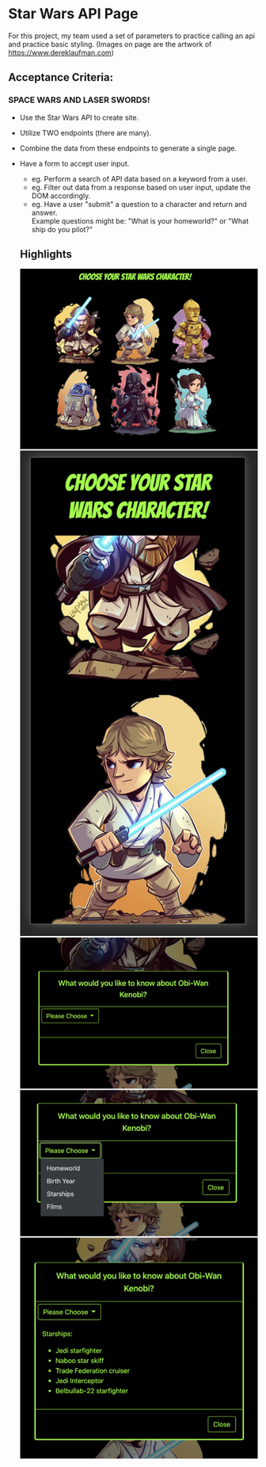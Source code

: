 # Star Wars API Page

For this project, my team used a set of parameters to practice calling an api and practice basic styling.
(Images on page are the artwork of https://www.dereklaufman.com)

## Acceptance Criteria:

### SPACE WARS AND LASER SWORDS!

- Use the Star Wars API to create site.
- Utilize TWO endpoints (there are many).
- Combine the data from these endpoints to generate a single page.
- Have a form to accept user input.

  - eg. Perform a search of API data based on a keyword from a user.
  - eg. Filter out data from a response based on user input, update the DOM accordingly.
  - eg. Have a user "submit" a question to a character and return and answer.
    <br>Example questions might be: "What is your homeworld?" or "What ship do you pilot?"

  ## Highlights

  ![Full Screen View](images/4.png)
  ![Mobile-Version](images/2.png)
  ![Mobile-Version with Modal](images/1.png)
  ![Drop down Menu](images/3.png)
  ![Modal with Information Chosen](images/5.png)
